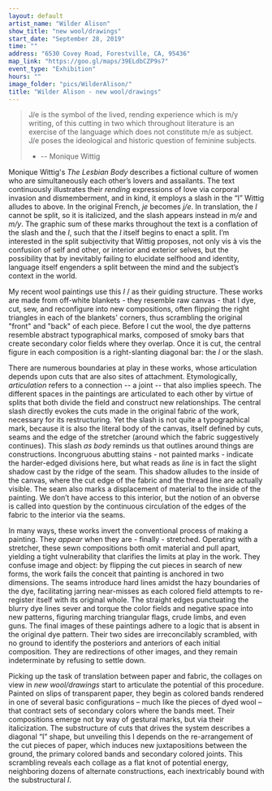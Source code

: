 ```yaml
---
layout: default
artist_name: "Wilder Alison"
show_title: "new wool/drawings"
start_date: "September 28, 2019"
time: ""
address: "6530 Covey Road, Forestville, CA, 95436"
map_link: "https://goo.gl/maps/39ELdbCZP9s7"
event_type: "Exhibition"
hours: ""
image_folder: "pics/WilderAlison/"
title: "Wilder Alison - new wool/drawings"
---
```

> J/e is the symbol of the lived, rending experience which is m/y writing, of this cutting in two which throughout literature is an exercise of the language which does not constitute m/e as subject. J/e poses the ideological and historic question of feminine subjects.
> - -- Monique Wittig

Monique Wittig's *The Lesbian Body* describes a fictional culture of women who are simultaneously each other’s lovers and assailants. The text continuously illustrates their *rending* expressions of love via corporal invasion and dismemberment, and in kind, it employs a slash in the “I” Wittig alludes to above. In the original French, *je* becomes *j/e*. In translation, the *I* cannot be split, so it is italicized, and the slash appears instead in *m/e* and *m/y*. The graphic sum of these marks throughout the text is a conflation of the slash and the *I*, such that the *I* itself begins to enact a split. I’m interested in the split subjectivity that Wittig proposes, not only vis à vis the confusion of self and other, or interior and exterior selves, but the possibility that by inevitably failing to elucidate selfhood and identity, language itself engenders a split between the mind and the subject’s context in the world.

My recent wool paintings use this *I* / as their guiding structure. These works are made from off-white blankets - they resemble raw canvas - that I dye, cut, sew, and reconfigure into new compositions, often flipping the right triangles in each of the blankets' corners, thus scrambling the original "front" and "back" of each piece. Before I cut the wool, the dye patterns resemble abstract typographical marks, composed of smoky bars that create secondary color fields where they overlap. Once it is cut, the central figure in each composition is a right-slanting diagonal bar: the *I* or the slash.

There are numerous boundaries at play in these works, whose articulation depends upon cuts that are also sites of attachment. Etymologically, *articulation* refers to a connection -- a joint -- that also implies speech. The different spaces in the paintings are articulated to each other by virtue of splits that both divide the field and construct new relationships. The central slash directly evokes the cuts made in the original fabric of the work, necessary for its restructuring. Yet the slash is not quite a typographical mark, because it is also the literal body of the canvas, itself defined by cuts, seams and the edge of the stretcher (around which the fabric suggestively continues). This slash *as body* reminds us that outlines around things are constructions. Incongruous abutting stains - not painted marks - indicate the harder-edged divisions here, but what reads as *line* is in fact the slight shadow cast by the ridge of the seam. This shadow alludes to the inside of the canvas, where the cut edge of the fabric and the thread line are actually visible. The seam also marks a displacement of material to the inside of the painting. We don’t have access to this interior, but the notion of an obverse is called into question by the continuous circulation of the edges of the fabric to the interior via the seams.

In many ways, these works invert the conventional process of making a painting. They *appear* when they are - finally - stretched. Operating with a stretcher, these sewn compositions both omit material and pull apart, yielding a tight vulnerability that clarifies the limits at play in the work. They confuse image and object: by flipping the cut pieces in search of new forms, the work fails the conceit that painting is anchored in two dimensions. The seams introduce hard lines amidst the hazy boundaries of the dye, facilitating jarring near-misses as each colored field attempts to re-register itself with its original whole. The straight edges punctuating the blurry dye lines sever and torque the color fields and negative space into new patterns, figuring
marching triangular flags, crude limbs, and even guns. The final images of these paintings adhere to a logic that is absent in the original dye pattern. Their two sides are irreconcilably scrambled, with no ground to identify the posteriors and anteriors of each initial composition. They are redirections of other images, and they remain indeterminate by refusing to settle down.

Picking up the task of translation between paper and fabric, the collages on view in *new wool/drawings* start to articulate the potential of this procedure. Painted on slips of transparent paper, they begin as colored bands rendered in one of several basic configurations – much like the pieces of dyed wool – that contract sets of secondary colors where the bands meet. Their compositions emerge not by way of gestural marks, but via their italicization. The substructure of cuts that drives the system describes a diagonal “I” shape, but unveiling this I depends on the re-arrangement of the cut pieces of paper, which induces new juxtapositions between the
ground, the primary colored bands and secondary colored joints. This scrambling reveals each collage as a flat knot of potential energy, neighboring dozens of alternate constructions, each inextricably bound with the substructural *I*.

